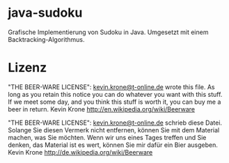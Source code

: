 java-sudoku
===========
Grafische Implementierung von Sudoku in Java. Umgesetzt mit einem Backtracking-Algorithmus.

Lizenz
===========

"THE BEER-WARE LICENSE":
<kevin.krone@t-online.de> wrote this file. As long as you retain this notice you
can do whatever you want with this stuff. If we meet some day, and you think
this stuff is worth it, you can buy me a beer in return. Kevin Krone
http://en.wikipedia.org/wiki/Beerware

"THE BEER-WARE LICENSE":
<kevin.krone@t-online.de> schrieb diese Datei. Solange Sie diesen Vermerk nicht entfernen, können
Sie mit dem Material machen, was Sie möchten. Wenn wir uns eines Tages treffen und Sie
denken, das Material ist es wert, können Sie mir dafür ein Bier ausgeben. Kevin Krone
http://de.wikipedia.org/wiki/Beerware
